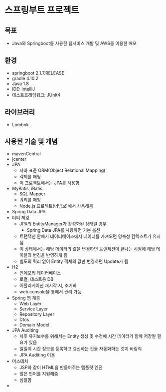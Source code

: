 # 스프링부트 프로젝트



## 목표

- Java와 Springboot를 사용한 웹서비스 개발 및 AWS를 이용한 배포

## 환경

- springboot 2.1.7.RELEASE
- gradle 4.10.2
- Java 1.8
- IDE: IntelliJ
- 테스트프레임워크: JUnit4

## 라이브러리

- Lombok

## 사용된 기술 및 개념

- mavenCentral
- jcenter
- JPA
  - 자바 표준 ORM(Object Relational Mapping)
  - 객체를 매핑
  - 이 프로젝트에서는 JPA를 사용함
- MyBatis, iBatis
  - SQL Mapper
  - 쿼리를 매핑
  - Node.js 프로젝트(너밥보)에서 사용해봄
- Spring Data JPA
- 더티 체킹
  - JPA의 EntityManager가 활성화된 상태일 경우
    - Spring Data JPA를 사용하면 기본 옵션
  - 트랜잭션 안에서 데이터베이스에서 데이터를 가져오면 영속성 컨텍스트가 유지됨
  - 이 상태에서는 해당 데이터의 값을 변경하면 트랜잭션이 끝나는 시점에 해당 테이블의 변경을 반영하게 됨
  - 별도의 쿼리 없이 Entity 객체의 값만 변경하면 Update가 됨
- H2
  - 인메모리 데이터베이스
  - 로컬, 테스트용 DB
  - 어플리케이션 재시작 시, 초기화
  - web console을 통해서 관리 가능
- Spring 웹 계층
  - Web Layer
  - Service Layer
  - Repository Layer
  - Dtos
  - Domain Model
- JPA Auditing
  - 차후 유지보수를 위해서는 Entity 생성 및 수정에 시간 데이터가 함께 저장될 필요가 있음
  - 일일이 시간 정보를 등록하고 갱신하는 것을 자동화하는 것이 바람직
  - JPA Auditing 이용
- 머스테치
  - JSP와 같이 HTML을 만들어주는 템플릿 엔진
  - 많은 언어를 지원해줌
  - 심플함
- 